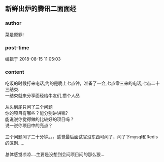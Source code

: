 ## 新鲜出炉的腾讯二面面经
### author 
菜是原罪!
### post-time 

编辑于  2018-08-15 11:05:03
### content 
<div class="post-topic-des nc-post-content">
 <div>
  吃饭的时候打来电话,约的是晚上七点钟，准备了一会,七点零三来的电话,七点二十三结束.
 </div>
 <div>
  一结束就来分享面经给牛友们,攒个人品
 </div>
 <div>
  <br/>
 </div>
 <div>
  从头到尾只问了三个问题
 </div>
 <div>
  你的项目有哪些？能分别讲讲嘛?
 </div>
 <div>
  能说说你觉得做的比较好的项目吗？
 </div>
 <div>
  说一说你项目中的亮点？
 </div>
 <div>
  <br/>
 </div>
 <div>
  三个问题问了二十分钟。。。感觉最后面试官没东西可问了，问了下mysql和Redis的区别.....
 </div>
 <div>
  <br/>
 </div>
 <div>
  总体感觉凉凉....主要是没想到会问项目问的那么狠...
 </div>
</div>
